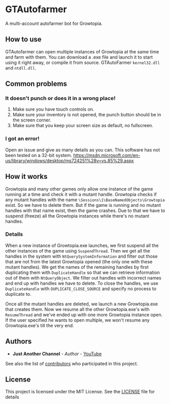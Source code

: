 # GTAutofarmer

A multi-account autofarmer bot for Growtopia.

## How to use

GTAutofarmer can open multiple instances of Growtopia at the same time and farm with them.
You can download a .exe file and launch it to start using it right away, or compile it from source.
GTAutoFarmer `kernel32.dll` and `ntdll.dll`.

## Common problems

### It doesn't punch or does it in a wrong place!

1. Make sure you have touch controls on.
2. Make sure your inventory is not opened, the punch button should be in the screen corner.
3. Make sure that you keep your screen size as default, no fullscreen.

### I got an error!

Open an issue and give as many details as you can. This software has not been tested on a 32-bit system.
https://msdn.microsoft.com/en-us/library/windows/desktop/ms724251%28v=vs.85%29.aspx
## How it works

Growtopia and many other games only allow one instance of the game running at a time and check it with a mutant handle. 
Growtopia checks if any mutant handles with the name `\Sessions\1\BaseNamedObjects\Growtopia` exist.
So we have to delete them. But if the game is running and no mutant handles with that name exist, then the game crashes.
Due to that we have to suspend (freeze) all the Growtopia instances while there's no mutant handles.

### Details

When a new instance of Growtopia.exe launches, we first suspend all the other instances of the game using `SuspendThread`.
Then we get all the handles in the system with `NtQuerySystemInformation` and filter out those that are not from the latest
Growtopia opened (the only one with these mutant handles). We get the names of the remaining handles by first duplicating 
them with `DuplicateHandle` so that we can retrieve information out of them with `NtQueryObject`. We filter out handles 
with incorrect names and end up with handles we have to delete. To close the handles, we use `DuplicateHandle` with 
`DUPLICATE_CLOSE_SOURCE` and specify no process to duplicate to.

Once all the mutant handles are deleted, we launch a new Growtopia.exe that creates them. Now we resume all the other
Growtopia.exe's with `ResumeThread` and we've ended up with one more Growtopia instance open. If the user specified
he wants to open multiple, we won't resume any Growtopia.exe's till the very end.

## Authors

* **Just Another Channel** - *Author* - [YouTube](https://youtube.com/c/justanotherchannels)

See also the list of [contributors](https://github.com/your/project/contributors) who participated in this project.

## License

This project is licensed under the MIT License. See the [LICENSE](LICENSE) file for details
